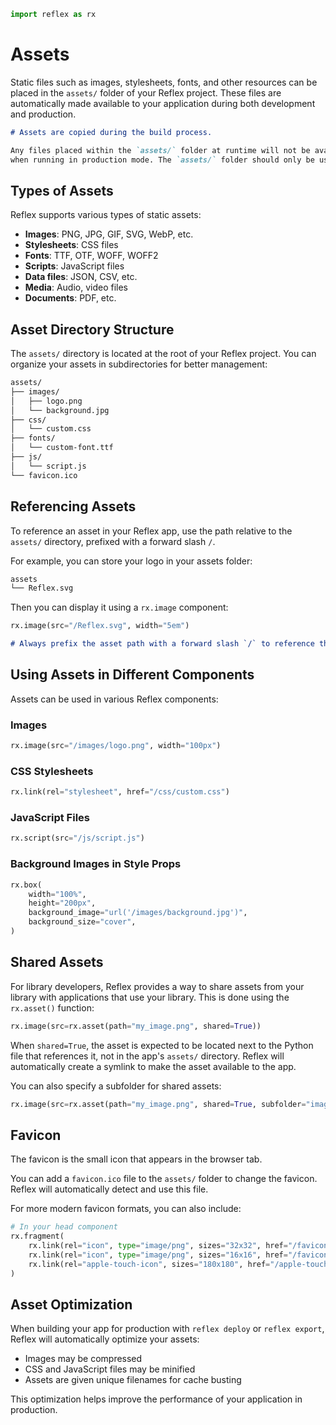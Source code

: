 ```python exec
import reflex as rx
```

# Assets

Static files such as images, stylesheets, fonts, and other resources can be placed in the `assets/` folder of your Reflex project. These files are automatically made available to your application during both development and production.

```md alert
# Assets are copied during the build process.

Any files placed within the `assets/` folder at runtime will not be available to the app
when running in production mode. The `assets/` folder should only be used for static files.
```

## Types of Assets

Reflex supports various types of static assets:

- **Images**: PNG, JPG, GIF, SVG, WebP, etc.
- **Stylesheets**: CSS files
- **Fonts**: TTF, OTF, WOFF, WOFF2
- **Scripts**: JavaScript files
- **Data files**: JSON, CSV, etc.
- **Media**: Audio, video files
- **Documents**: PDF, etc.

## Asset Directory Structure

The `assets/` directory is located at the root of your Reflex project. You can organize your assets in subdirectories for better management:

```bash
assets/
├── images/
│   ├── logo.png
│   └── background.jpg
├── css/
│   └── custom.css
├── fonts/
│   └── custom-font.ttf
├── js/
│   └── script.js
└── favicon.ico
```

## Referencing Assets

To reference an asset in your Reflex app, use the path relative to the `assets/` directory, prefixed with a forward slash `/`.

For example, you can store your logo in your assets folder:

```bash
assets
└── Reflex.svg
```

Then you can display it using a `rx.image` component:

```python demo
rx.image(src="/Reflex.svg", width="5em")
```

```md alert
# Always prefix the asset path with a forward slash `/` to reference the asset from the root of the project, or it may not display correctly on non-root pages.
```

## Using Assets in Different Components

Assets can be used in various Reflex components:

### Images

```python
rx.image(src="/images/logo.png", width="100px")
```

### CSS Stylesheets

```python
rx.link(rel="stylesheet", href="/css/custom.css")
```

### JavaScript Files

```python
rx.script(src="/js/script.js")
```

### Background Images in Style Props

```python
rx.box(
    width="100%",
    height="200px",
    background_image="url('/images/background.jpg')",
    background_size="cover",
)
```

## Shared Assets

For library developers, Reflex provides a way to share assets from your library with applications that use your library. This is done using the `rx.asset()` function:

```python
rx.image(src=rx.asset(path="my_image.png", shared=True))
```

When `shared=True`, the asset is expected to be located next to the Python file that references it, not in the app's `assets/` directory. Reflex will automatically create a symlink to make the asset available to the app.

You can also specify a subfolder for shared assets:

```python
rx.image(src=rx.asset(path="my_image.png", shared=True, subfolder="images"))
```

## Favicon

The favicon is the small icon that appears in the browser tab.

You can add a `favicon.ico` file to the `assets/` folder to change the favicon. Reflex will automatically detect and use this file.

For more modern favicon formats, you can also include:

```python
# In your head component
rx.fragment(
    rx.link(rel="icon", type="image/png", sizes="32x32", href="/favicon-32x32.png"),
    rx.link(rel="icon", type="image/png", sizes="16x16", href="/favicon-16x16.png"),
    rx.link(rel="apple-touch-icon", sizes="180x180", href="/apple-touch-icon.png"),
)
```

## Asset Optimization

When building your app for production with `reflex deploy` or `reflex export`, Reflex will automatically optimize your assets:

- Images may be compressed
- CSS and JavaScript files may be minified
- Assets are given unique filenames for cache busting

This optimization helps improve the performance of your application in production.
